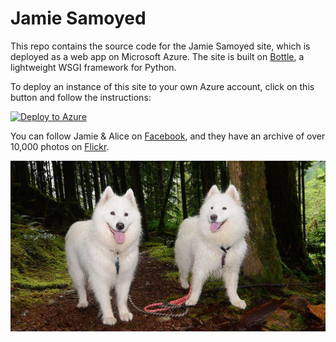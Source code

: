 # Jamie Samoyed

This repo contains the source code for the Jamie Samoyed site, which is deployed as a web app on Microsoft Azure. The site is built on [Bottle](http://bottlepy.org/docs/dev/index.html), a lightweight WSGI framework for Python.

To deploy an instance of this site to your own Azure account, click on this button and follow the instructions:

[![Deploy to Azure](http://azuredeploy.net/deploybutton.png)](https://azuredeploy.net/)

You can follow Jamie & Alice on [Facebook](https://www.facebook.com/JamieSamoyed/), and they have an archive of over 10,000 photos on [Flickr](https://www.flickr.com/photos/dogerino/).

![Jamie & Alice](https://raw.githubusercontent.com/dmahugh/jamie-samoyed/master/static/images/homepage.jpg)
